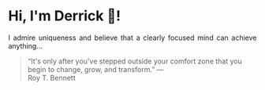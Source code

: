 # Hi, I'm Derrick 👋!
<p align="justify">I admire uniqueness and believe that a clearly focused mind can achieve anything...</p> 
<!-- #quote-start -->
<blockquote>&ldquo;It's only after you've stepped outside your comfort zone that you begin to change, grow, and transform.&rdquo; &mdash; <footer>Roy T. Bennett</footer></blockquote>
<!-- #quote-end -->
